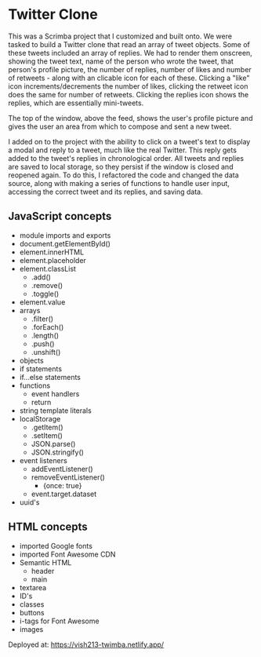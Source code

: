 # Twitter Clone

This was a Scrimba project that I customized and built onto. We were tasked to build a Twitter clone that read an array of tweet objects. Some of these tweets included an array of replies. We had to render them onscreen, showing the tweet text, name of the person who wrote the tweet, that person's profile picture, the number of replies, number of likes and number of retweets - along with an clicable icon for each of these. Clicking a "like" icon increments/decrements the number of likes, clicking the retweet icon does the same for number of retweets. Clicking the replies icon shows the replies, which are essentially mini-tweets.

The top of the window, above the feed, shows the user's profile picture and gives the user an area from which to compose and sent a new tweet.

I added on to the project with the ability to click on a tweet's text to display a modal and reply to a tweet, much like the real Twitter. This reply gets added to the tweet's replies in chronological order. All tweets and replies are saved to local storage, so they persist if the window is closed and reopened again. To do this, I refactored the code and changed the data source, along with making a series of functions to handle user input, accessing the correct tweet and its replies, and saving data.

## JavaScript concepts

- module imports and exports
- document.getElementById()
- element.innerHTML
- element.placeholder
- element.classList
    - .add()
    - .remove()
    - .toggle()
- element.value
- arrays
    - .filter()
    - .forEach()
    - .length()
    - .push()
    - .unshift()
- objects
- if statements
- if...else statements
- functions
    - event handlers
    - return
- string template literals
- localStorage
    - .getItem()
    - .setItem()
    - JSON.parse()
    - JSON.stringify()
- event listeners
    - addEventListener()
    - removeEventListener()
        - {once: true}
    - event.target.dataset
- uuid's

## HTML concepts

- imported Google fonts
- imported Font Awesome CDN
- Semantic HTML
    - header
    - main
- textarea
- ID's
- classes
- buttons
- i-tags for Font Awesome
- images

Deployed at: https://vish213-twimba.netlify.app/